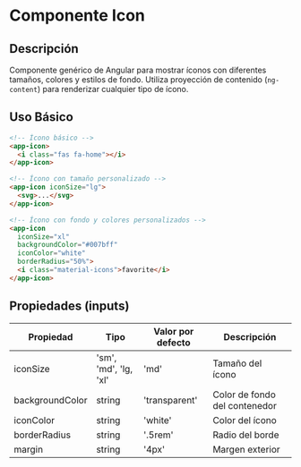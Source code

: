 # Componente Icon

## Descripción
Componente genérico de Angular para mostrar íconos con diferentes tamaños, colores y estilos de fondo. Utiliza proyección de contenido (`ng-content`) para renderizar cualquier tipo de ícono.

## Uso Básico
```html
<!-- Ícono básico -->
<app-icon>
  <i class="fas fa-home"></i>
</app-icon>

<!-- Ícono con tamaño personalizado -->
<app-icon iconSize="lg">
  <svg>...</svg>
</app-icon>

<!-- Ícono con fondo y colores personalizados -->
<app-icon 
  iconSize="xl"
  backgroundColor="#007bff"
  iconColor="white"
  borderRadius="50%">
  <i class="material-icons">favorite</i>
</app-icon>
```

## Propiedades (inputs)
| Propiedad | Tipo | Valor por defecto | Descripción |
|-----------|------|-------------------|-------------|
| iconSize | 'sm', 'md', 'lg, 'xl' | 'md' | Tamaño del ícono |
| backgroundColor | string | 'transparent' | Color de fondo del contenedor | 
| iconColor | string | 'white' | Color del ícono | 
| borderRadius | string | '.5rem' | Radio del borde |
| margin | string | '4px' | Margen exterior |